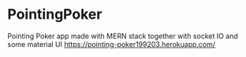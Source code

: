 # PointingPoker
Pointing Poker app made with MERN stack together with socket IO and some material UI 
https://pointing-poker199203.herokuapp.com/
